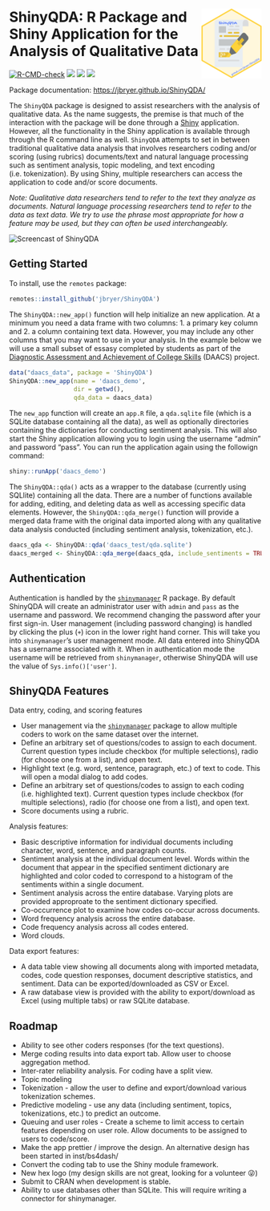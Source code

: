 
# <img src="man/figures/ShinyQDA.png" align="right" width="120" align="right" /> ShinyQDA: R Package and Shiny Application for the Analysis of Qualitative Data

<!-- badges: start -->

[![R-CMD-check](https://github.com/jbryer/ShinyQDA/actions/workflows/R-CMD-check.yaml/badge.svg)](https://github.com/jbryer/ShinyQDA/actions/workflows/R-CMD-check.yaml)
[![](https://img.shields.io/badge/devel%20version-0.5.0-blue.svg)](https://github.com/jbryer/ShinyQDA)
[![](https://www.r-pkg.org/badges/version/ShinyQDA)](https://cran.r-project.org/package=ShinyQDA)
[![](https://img.shields.io/github/last-commit/jbryer/ShinyQDA.svg)](https://github.com/jbryer/ShinyQDA/commits/main)
<!-- badges: end -->

Package documentation: <https://jbryer.github.io/ShinyQDA/>

The `ShinyQDA` package is designed to assist researchers with the
analysis of qualitative data. As the name suggests, the premise is that
much of the interaction with the package will be done through a
[Shiny](https://shiny.rstudio.com) application. However, all the
functionality in the Shiny application is available through through the
R command line as well. `ShinyQDA` attempts to set in between
traditional qualitative data analysis that involves researchers coding
and/or scoring (using rubrics) documents/text and natural language
processing such as sentiment analysis, topic modeling, and text encoding
(i.e. tokenization). By using Shiny, multiple researchers can access the
application to code and/or score documents.

*Note: Qualitative data researchers tend to refer to the text they
analyze as documents. Natural language processing researchers tend to
refer to the data as text data. We try to use the phrase most
appropriate for how a feature may be used, but they can often be used
interchangeably.*

![Screencast of ShinyQDA](man/figures/ShinyQDA_screencast.gif)

## Getting Started

To install, use the `remotes` package:

``` r
remotes::install_github('jbryer/ShinyQDA')
```

The `ShinyQDA::new_app()` function will help initialize an new
application. At a minimum you need a data frame with two columns: 1. a
primary key column and 2. a column containing text data. However, you
may include any other columns that you may want to use in your analysis.
In the example below we will use a small subset of essasy completed by
students as part of the [Diagnostic Assessment and Achievement of
College Skills](https://daacs.net) (DAACS) project.

``` r
data("daacs_data", package = 'ShinyQDA')
ShinyQDA::new_app(name = 'daacs_demo',
                  dir = getwd(),
                  qda_data = daacs_data)
```

The `new_app` function will create an `app.R` file, a `qda.sqlite` file
(which is a SQLite database containing all the data), as well as
optionally directories containing the dictionaries for conducting
sentiment analysis. This will also start the Shiny application allowing
you to login using the username “admin” and password “pass”. You can run
the application again using the followign command:

``` r
shiny::runApp('daacs_demo')
```

The `ShinyQDA::qda()` acts as a wrapper to the database (currently using
SQLlite) containing all the data. There are a number of functions
available for adding, editing, and deleting data as well as accessing
specific data elements. However, the `ShinyQDA::qda_merge()` function
will provide a merged data frame with the original data imported along
with any qualitative data analysis conducted (including sentiment
analysis, tokenization, etc.).

``` r
daacs_qda <- ShinyQDA::qda('daacs_test/qda.sqlite')
daacs_merged <- ShinyQDA::qda_merge(daacs_qda, include_sentiments = TRUE)
```

## Authentication

Authentication is handled by the
[`shinymanager`](https://datastorm-open.github.io/shinymanager/) R
package. By default ShinyQDA will create an administrator user with
`admin` and `pass` as the username and password. We recommend changing
the password after your first sign-in. User management (including
password changing) is handled by clicking the plus (`+`) icon in the
lower right hand corner. This will take you into `shinymanager`’s user
management mode. All data entered into ShinyQDA has a username
associated with it. When in authentication mode the username will be
retrieved from `shinymanager`, otherwise ShinyQDA will use the value of
`Sys.info()['user']`.

## ShinyQDA Features

Data entry, coding, and scoring features

- User management via the
  [`shinymanager`](https://datastorm-open.github.io/shinymanager/)
  package to allow multiple coders to work on the same dataset over the
  internet.
- Define an arbitrary set of questions/codes to assign to each document.
  Current question types include checkbox (for multiple selections),
  radio (for choose one from a list), and open text.
- Highlight text (e.g. word, sentence, paragraph, etc.) of text to code.
  This will open a modal dialog to add codes.
- Define an arbitrary set of questions/codes to assign to each coding
  (i.e. highlighted text). Current question types include checkbox (for
  multiple selections), radio (for choose one from a list), and open
  text.
- Score documents using a rubric.

Analysis features:

- Basic descriptive information for individual documents including
  character, word, sentence, and paragraph counts.
- Sentiment analysis at the individual document level. Words within the
  document that appear in the specified sentiment dictionary are
  highlighted and color coded to correspond to a histogram of the
  sentiments within a single document.
- Sentiment analysis across the entire database. Varying plots are
  provided approproate to the sentiment dictionary specified.
- Co-occurrence plot to examine how codes co-occur across documents.
- Word frequency analysis across the entire database.
- Code frequency analysis across all codes entered.
- Word clouds.

Data export features:

- A data table view showing all documents along with imported metadata,
  codes, code question responses, document descriptive statistics, and
  sentiment. Data can be exported/downloaded as CSV or Excel.
- A raw database view is provided with the ability to export/download as
  Excel (using multiple tabs) or raw SQLite database.

## Roadmap

- Ability to see other coders responses (for the text questions).
- Merge coding results into data export tab. Allow user to choose
  aggregation method.
- Inter-rater reliability analysis. For coding have a split view.
- Topic modeling
- Tokenization - allow the user to define and export/download various
  tokenization schemes.
- Predictive modeling - use any data (including sentiment, topics,
  tokenizations, etc.) to predict an outcome.
- Queuing and user roles - Create a scheme to limit access to certain
  features depending on user role. Allow documents to be assigned to
  users to code/score.
- Make the app prettier / improve the design. An alternative design has
  been started in inst/bs4dash/
- Convert the coding tab to use the Shiny module framework.
- New hex logo (my design skills are not great, looking for a volunteer
  😜)
- Submit to CRAN when development is stable.
- Ability to use databases other than SQLite. This will require writing
  a connector for shinymanager.
